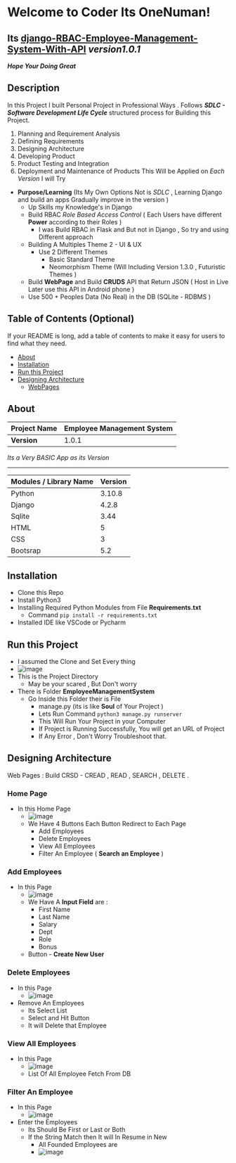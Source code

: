 # Welcome to Coder Its OneNuman!

## Its [django-RBAC-Employee-Management-System-With-API](https://github.com/one-numan/django-RBAC-Employee-Management-System-With-API) _version1.0.1_

**_Hope Your Doing Great_**

## Description

In this Project I built Personal Project in Professional Ways .
Follows **_SDLC - Software Development Life Cycle_** structured process for Building this Project.

1.  Planning and Requirement Analysis
2.  Defining Requirements
3.  Designing Architecture
4.  Developing Product
5.  Product Testing and Integration
6.  Deployment and Maintenance of Products
    This Will be Applied on _Each Version_ I will Try

- **Purpose/Learning** (Its My Own Options Not is _SDLC_ , Learning Django and build an apps Gradually improve in the version )
  - Up Skills my Knowledge's in Django
  - Build RBAC _Role Based Access Control_ ( Each Users have different **Power** according to their Roles )
    - I was Build RBAC in Flask and But not in Django , So try and using Different approach
  - Building A Multiples Theme 2 - UI & UX
    - Use 2 Different Themes
      - Basic Standard Theme
      - Neomorphism Theme (Will Including Version 1.3.0 , Futuristic Themes )
  - Build **WebPage** and Build **CRUDS** API that Return JSON ( Host in Live Later use this API in Android phone )
  - Use 500 + Peoples Data (No Real) in the DB (SQLite - RDBMS )

## Table of Contents (Optional)

If your README is long, add a table of contents to make it easy for users to find what they need.

- [About](#about)
- [Installation](#installation)
- [Run this Project](#run)
- [Designing Architecture](#pages)
  - [WebPages](#pages)

## About

| Project Name | Employee Management System |
| ------------ | -------------------------- |
| **Version**  | 1.0.1                      |

_Its a Very BASIC App as its Version_

---

| Modules / Library Name | Version |
| ---------------------- | ------- |
| Python                 | 3.10.8  |
| Django                 | 4.2.8   |
| Sqlite                 | 3.44    |
| HTML                   | 5       |
| CSS                    | 3       |
| Bootsrap               | 5.2     |

## Installation

- Clone this Repo
- Install Python3
- Installing Required Python Modules from File **Requirements.txt**
  - Command `pip install -r requirements.txt`
- Installed IDE like VSCode or Pycharm

## Run this Project

- I assumed the Clone and Set Every thing
- ![image](https://github.com/one-numan/django-RBAC-Employee-Management-System-With-API/assets/48924562/09925aac-f20c-4d49-a66e-70993612b894)
- This is the Project Directory
  - May be your scared , But Don't worry
- There is Folder **EmployeeManagementSystem**
  - Go Inside this Folder their is File
    - manage.py (its is like **Soul** of Your Project )
    - Lets Run Command `python3 manage.py runserver`
    - This Will Run Your Project in your Computer
    - If Project is Running Successfully, You will get an URL of Project
    - If Any Error , Don't Worry Troubleshoot that.

## Designing Architecture

<a name='pages'></a>
Web Pages : Build CRSD - CREAD , READ , SEARCH , DELETE .

### Home Page

- In this Home Page
  - ![image](https://github.com/one-numan/django-RBAC-Employee-Management-System-With-API/assets/48924562/fa6f5538-21dc-4030-b39c-2d3aa13d9bf0)
  - We Have 4 Buttons Each Button Redirect to Each Page
    - Add Employees
    - Delete Employees
    - View All Employees
    - Filter An Employee ( **Search an Employee** )

### Add Employees

- In this Page
  - ![image](https://github.com/one-numan/django-RBAC-Employee-Management-System-With-API/assets/48924562/db8803b6-2ac2-4516-b392-799de3d4ffe6)
  - We Have A **Input Field** are :
    - First Name
    - Last Name
    - Salary
    - Dept
    - Role
    - Bonus
  - Button - **Create New User**

### Delete Employees

- In this Page
  - ![image](https://github.com/one-numan/django-RBAC-Employee-Management-System-With-API/assets/48924562/2e251fe9-135c-4454-990a-f867d5066acc)
- Remove An Employees
  - Its Select List
  - Select and Hit Button
  - It will Delete that Employee

### View All Employees

- In this Page
  - ![image](https://github.com/one-numan/django-RBAC-Employee-Management-System-With-API/assets/48924562/234b0add-1968-4ebe-8273-d86e6a102ddb)
  - List Of All Employee Fetch From DB

### Filter An Employee

- In this Page
  - ![image](https://github.com/one-numan/django-RBAC-Employee-Management-System-With-API/assets/48924562/0af49a55-18bf-4d21-913e-a1f48d21f439)
- Enter the Employees
  - Its Should Be First or Last or Both
  - If the String Match then It will In Resume in New
    - All Founded Employees are
    - ![image](https://github.com/one-numan/django-RBAC-Employee-Management-System-With-API/assets/48924562/cce30f4f-0784-46f3-8383-498dd6e2839e)
